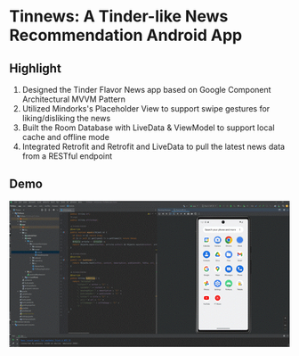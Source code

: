 # Tinnews: A Tinder-like News Recommendation Android App
## Highlight
1. Designed the Tinder Flavor News app based on Google Component Architectural MVVM Pattern
2. Utilized Mindorks's Placeholder View to support swipe gestures for liking/disliking the news
3. Built the Room Database with LiveData & ViewModel to support local cache and offline mode
4. Integrated Retrofit and Retrofit and LiveData to pull the latest news data from a RESTful endpoint

## Demo
![](https://github.com/JunlingZhuang/TinNew/blob/main/Demo/Tinews_demo.gif?raw=true)

